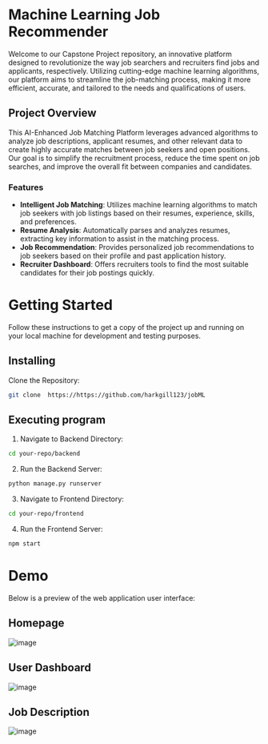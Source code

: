 # Machine Learning Job Recommender
Welcome to our Capstone Project repository, an innovative platform designed to revolutionize the way job searchers and recruiters find jobs and applicants, respectively. Utilizing cutting-edge machine learning algorithms, our platform aims to streamline the job-matching process, making it more efficient, accurate, and tailored to the needs and qualifications of users.

## Project Overview

This AI-Enhanced Job Matching Platform leverages advanced algorithms to analyze job descriptions, applicant resumes, and other relevant data to create highly accurate matches between job seekers and open positions. Our goal is to simplify the recruitment process, reduce the time spent on job searches, and improve the overall fit between companies and candidates.

### Features

- **Intelligent Job Matching**: Utilizes machine learning algorithms to match job seekers with job listings based on their resumes, experience, skills, and preferences.
- **Resume Analysis**: Automatically parses and analyzes resumes, extracting key information to assist in the matching process.
- **Job Recommendation**: Provides personalized job recommendations to job seekers based on their profile and past application history.
- **Recruiter Dashboard**: Offers recruiters tools to find the most suitable candidates for their job postings quickly.

# Getting Started 

Follow these instructions to get a copy of the project up and running on your local machine for development and testing purposes.

## Installing
Clone the Repository:
  ```sh
 git clone  https://https://github.com/harkgill123/jobML
  ```
## Executing program
1. Navigate to Backend Directory:
  ```sh
cd your-repo/backend
```
2. Run the Backend Server:
  ```sh
python manage.py runserver
```
3. Navigate to Frontend Directory:
  ```sh
cd your-repo/frontend
```
4. Run the Frontend Server:
  ```sh
npm start
```

# Demo
Below is a preview of the web application user interface:

## Homepage
![image](https://github.com/harkgill123/jobML/assets/77172929/1a815e27-9922-4972-8ff8-62033de07987)

## User Dashboard
![image](https://github.com/harkgill123/jobML/assets/77172929/5d045630-bd03-4fc4-9920-ebf779ea4a5b)

## Job Description
![image](https://github.com/harkgill123/jobML/assets/77172929/c1104f63-b704-4b44-85a6-c60b5d1c13e8)
